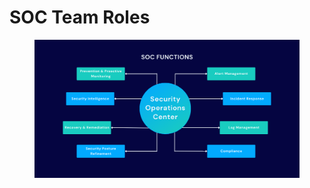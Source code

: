 # SOC Team Roles

<figure><img src="../../../.gitbook/assets/image (4) (1) (1).png" alt=""><figcaption></figcaption></figure>
